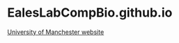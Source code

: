 # EalesLabCompBio.github.io

[University of Manchester website](https://research.manchester.ac.uk/en/persons/james.eales)
